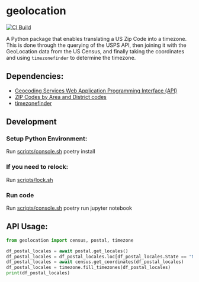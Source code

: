 # geolocation

[![CI Build](https://github.com/rcolfin/geolocation/actions/workflows/ci.yml/badge.svg)](https://github.com/rcolfin/geolocation/actions/workflows/ci.yml)

A Python package that enables translating a US Zip Code into a timezone.  This is done through the querying of the USPS API, then joining it with the GeoLocation data from the US Census, and finally taking the coordinates and using `timezonefinder` to determine the timezone.

## Dependencies:
- [Geocoding Services Web Application Programming Interface (API)](https://geocoding.geo.census.gov/geocoder/Geocoding_Services_API.pdf)
- [ZIP Codes by Area and District codes](https://postalpro.usps.com/ZIP_Locale_Detail)
- [timezonefinder](https://timezonefinder.readthedocs.io/en/stable/)

## Development

### Setup Python Environment:

Run [scripts/console.sh](../scripts/console.sh) poetry install

### If you need to relock:

Run [scripts/lock.sh](../scripts/lock.sh)

### Run code

Run [scripts/console.sh](../scripts/console.sh) poetry run jupyter notebook


## API Usage:

```python
from geolocation import census, postal, timezone

df_postal_locales = await postal.get_locales()
df_postal_locales = df_postal_locales.loc[df_postal_locales.State == "NJ"]
df_postal_locales = await census.get_coordinates(df_postal_locales)
df_postal_locales = timezone.fill_timezones(df_postal_locales)
print(df_postal_locales)
```
